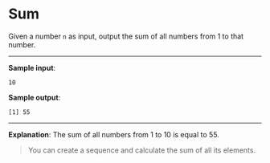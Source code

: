 # Sum

Given a number `n` as input, output the sum of all numbers from 1 to that number.

---

**Sample input**:
```
10
```

**Sample output**:
```
[1] 55
```

---

**Explanation**: The sum of all numbers from 1 to 10 is equal to 55.

>You can create a sequence and calculate the sum of all its elements.
